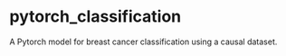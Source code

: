# pytorch_classification

A Pytorch  model for breast cancer classification using a causal dataset.
